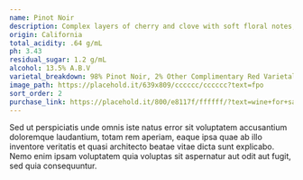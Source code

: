 ```yaml
---
name: Pinot Noir
description: Complex layers of cherry and clove with soft floral notes, hints of strawberry jam and pomegranate, and a seductive finish.
origin: California
total_acidity: .64 g/mL
ph: 3.43
residual_sugar: 1.2 g/mL
alcohol: 13.5% A.B.V
varietal_breakdown: 98% Pinot Noir, 2% Other Complimentary Red Varietals
image_path: https://placehold.it/639x809/cccccc/cccccc?text=fpo
sort_order: 2
purchase_link: https://placehold.it/800/e8117f/ffffff/?text=wine+for+sale
---
```


Sed ut perspiciatis unde omnis iste natus error sit voluptatem accusantium doloremque laudantium, totam rem aperiam, eaque ipsa quae ab illo inventore veritatis et quasi architecto beatae vitae dicta sunt explicabo. Nemo enim ipsam voluptatem quia voluptas sit aspernatur aut odit aut fugit, sed quia consequuntur.